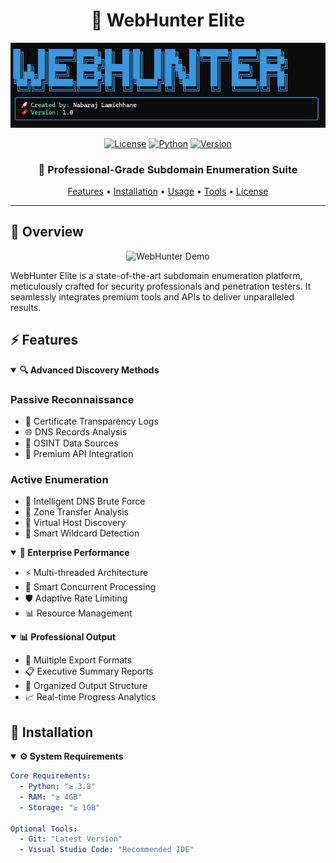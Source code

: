 <div align="center">
  
# 👑 WebHunter Elite

<img src="banner.png" alt="WebHunter Banner" width="800"/>

[![License](https://img.shields.io/badge/License-MIT-gold.svg)](LICENSE)
[![Python](https://img.shields.io/badge/Python-3.8+-gold.svg)](https://www.python.org)
[![Version](https://img.shields.io/badge/Version-1.0-gold.svg)](https://github.com/knobrazz/sub_enum)

### 🌟 Professional-Grade Subdomain Enumeration Suite

[Features](#-features) •
[Installation](#-installation) •
[Usage](#-usage) •
[Tools](#-integrated-tools) •
[License](#-license)

---
</div>

## 🎯 Overview

<div align="center">
  <img src="demo.gif" alt="WebHunter Demo" width="600"/>
</div>

WebHunter Elite is a state-of-the-art subdomain enumeration platform, meticulously crafted for security professionals and penetration testers. It seamlessly integrates premium tools and APIs to deliver unparalleled results.

## ⚡ Features

<details open>
<summary><b>🔍 Advanced Discovery Methods</b></summary>

### Passive Reconnaissance
- 📜 Certificate Transparency Logs
- 🌐 DNS Records Analysis
- 🎯 OSINT Data Sources
- 🔌 Premium API Integration

### Active Enumeration
- 🔨 Intelligent DNS Brute Force
- 🔄 Zone Transfer Analysis
- 🎪 Virtual Host Discovery
- 🎯 Smart Wildcard Detection
</details>

<details open>
<summary><b>🚀 Enterprise Performance</b></summary>

- ⚡ Multi-threaded Architecture
- 🔄 Smart Concurrent Processing
- 🛡️ Adaptive Rate Limiting
- 📊 Resource Management
</details>

<details open>
<summary><b>📊 Professional Output</b></summary>

- 📝 Multiple Export Formats
- 📋 Executive Summary Reports
- 📁 Organized Output Structure
- 📈 Real-time Progress Analytics
</details>

## 💫 Installation

<details open>
<summary><b>⚙️ System Requirements</b></summary>

```yaml
Core Requirements:
  - Python: "≥ 3.8"
  - RAM: "≥ 4GB"
  - Storage: "≥ 1GB"

Optional Tools:
  - Git: "Latest Version"
  - Visual Studio Code: "Recommended IDE"
```

